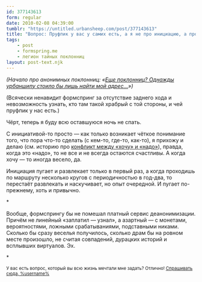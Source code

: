 ```yaml
---
id: 377143613
form: regular
date: 2010-02-08 04:39:00
tumblr: "https://untitled.urbansheep.com/post/377143613"
title: "Вопрос: Пруфпик у вас у самих есть, а я не про инициацию, а про инициативу :Р) Но могу и про инициацию спросить - инициированы?"
tags:
    - post
    - formspring.me
    - легион тайных поклонниц
layout: post-text.njk
---
```


<p><i>(Начало про анонимных поклонниц: «<a href="http://untitled.urbansheep.ru/post/372775185">Еще поклонниц? Однажды урбаншипу стоило бы лишь найти мой адрес&hellip;</a>»)</i></p>

<p>(Всячески ненавидит формспринг за отсутствие заднего хода и невозможность узнать, кто там такой храбрый с той стороны, и чей пруфпик у нас есть.)</p>

<p>Чёрт, теперь я буду всю оставшуюся ночь не спать.</p>

<p>С инициативой-то просто — как только возникает чёткое понимание того, что пора что-то сделать (с кем-то, где-то, как-то), я прихожу и делаю (см. историю про <a href="http://b23.ru/ejqq">конфликт между «хочу» и «надо»</a>), правда, когда это «надо», то не все и не всегда остаются счастливы. А когда хочу — то иногда весело, да.</p>

<p>Инициация пугает и развлекает только в первый раз, а когда проходишь по маршруту несколько кругов с периодичностью в год-два, то перестаёт развлекать и наскучивает, но опыт очередной. И пугает по-прежнему, хоть и привычно.</p>

<p>*</p>

<p>Вообще, формспрингу бы не помешал платный сервис деанонимизации. Причём не линейный «заплатил — узнал», а азартный — с монетами, вероятностями, ложными срабатываниями, подставными никами. Сколько бы сразу веселья получилось, сколько драм бы на ровном месте произошло, не считая совпадений, дурацких историй и всплывших виртуалов. Эх.</p>

<p>*</p>

<p><small>У вас есть вопрос, который вы всю жизнь мечтали мне задать? Отлично! <a href="http://formspring.me/urbansheep">Спрашивать сюда, %username%</a></small></p>

